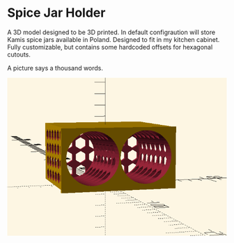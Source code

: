# Spice Jar Holder

A 3D model designed to be 3D printed. In default configraution will store Kamis spice jars available in Poland. Designed to fit in my kitchen cabinet. Fully customizable, but contains some hardcoded offsets for hexagonal cutouts.

A picture says a thousand words.

![](./spicey.png)

